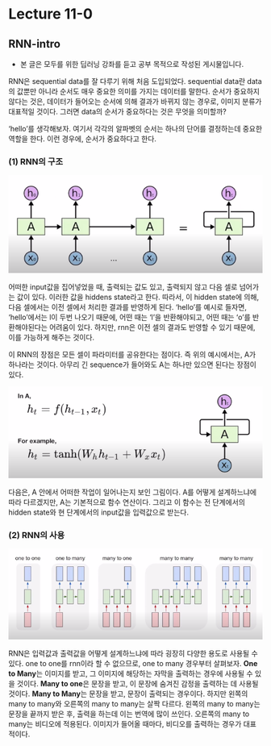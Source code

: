 # Lecture 11-0

## RNN-intro

- 본 글은 모두를 위한 딥러닝 강좌를 듣고 공부 목적으로 작성된 게시물입니다.

RNN은 sequential data를 잘 다루기 위해 처음 도입되었다. sequential data란 data의 값뿐만 아니라 순서도 매우 중요한 의미를 가지는 데이터를 말한다. 순서가 중요하지 않다는 것은, 데이터가 들어오는 순서에 의해 결과가 바뀌지 않는 경우로, 이미지 분류가 대표적일 것이다. 그러면 data의 순서가 중요하다는 것은 무엇을 의미할까?

‘hello’를 생각해보자. 여기서 각각의 알파벳의 순서는 하나의 단어를 결정하는데 중요한 역할을 한다. 이런 경우에, 순서가 중요하다고 한다.

### (1) RNN의 구조

![Untitled](image/Untitled.png)

 어떠한 input값을 집어넣었을 때, 출력되는 값도 있고, 출력되지 않고 다음 셀로 넘어가는 값이 있다. 이러한 값을 hiddens state라고 한다. 따라서, 이 hidden state에 의해, 다음 셀에서는 이전 셀에서 처리한 결과를 반영하게 된다. ‘hello’를 예시로 들자면, ‘hello’에서는 l이 두번 나오기 때문에, 어떤 때는 ‘l’을 반환해야되고, 어떤 때는 ‘o’를 반환해야된다는 어려움이 있다. 하지만, rnn은 이전 셀의 결과도 반영할 수 있기 때문에, 이를 가능하게 해주는 것이다. 

 이 RNN의 장점은 모든 셀이 파라미터를 공유한다는 점이다. 즉 위의 예시에서는, A가 하나라는 것이다. 아무리 긴 sequence가 들어와도 A는 하나만 있으면 된다는 장점이 있다.

![Untitled](https://github.com/deokgue/NLP/blob/main/image/Untitled%201.png)

 다음은, A 안에서 어떠한 작업이 일어나는지 보인 그림이다. A를 어떻게 설계하느냐에 따라 다르겠지만, A는 기본적으로 함수 연산이다. 그리고 이 함수는 전 단계에서의 hidden state와 현 단계에서의 input값을 입력값으로 받는다.

### (2) RNN의 사용

![Untitled](https://github.com/deokgue/NLP/blob/main/image/Untitled%202.png)

 RNN은 입력값과 출력값을 어떻게 설계하느냐에 따라 굉장히 다양한 용도로 사용될 수 있다. one to one를 rnn이라 할 수 없으므로, one to many 경우부터 살펴보자. **One to Many**는 이미지를 받고, 그 이미지에 해당하는 자막을 출력하는 경우에 사용될 수 있을 것이다. **Many to one**은 문장을 받고, 이 문장에 숨겨진 감정을 출력하는 데 사용될 것이다. **Many to Many**는 문장을 받고, 문장이 출력되는 경우이다. 하지만 왼쪽의 many to many와 오른쪽의 many to many는 살짝 다르다. 왼쪽의 many to many는 문장을 끝까지 받은 후, 출력을 하는데 이는 번역에 많이 쓰인다. 오른쪽의 many to many는 비디오에 적용된다. 이미지가 들어올 때마다, 비디오를 출력하는 경우가 대표적이다.

